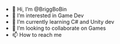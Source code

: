 - 👋 Hi, I’m @BriggBoBin
- 👀 I’m interested in Game Dev
- 🌱 I’m currently learning C# and Unity dev
- 💞️ I’m looking to collaborate on Games
- 📫 How to reach me 

<!---
BriggBoBin/BriggBoBin is a ✨ special ✨ repository because its `README.md` (this file) appears on your GitHub profile.
You can click the Preview link to take a look at your changes.
--->

